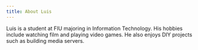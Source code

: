 ```yaml
---
title: About Luis
---
```


Luis is a student at FIU majoring in Information Technology. His hobbies include watching film and playing video games. He also enjoys DIY projects such as building media servers.
